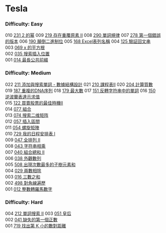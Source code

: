# Tesla

### Difficulty: Easy

010 [231 2 的幂](./Tesla/231.md) 
009 [219 存在重覆原素 II](./Tesla/219.md) 
008 [290 單詞規律](./Tesla/290.md) 
007 [278 第一個錯誤的版本](./Tesla/278.md) 
006 [190 顛倒二進制位](./Tesla/190.md) 
005 [168 Excel表列名稱](./Tesla/168.md) 
004 [125 驗証回文串](./Tesla/125.md)  
003 [069 x 的平方根 ](./Tesla/069.md)  
002 [035 搜索插入位置](./Tesla/035.md)  
001 [014 最長公共前綴](./Tesla/014.md)  

### Difficulty: Medium

022 [211 添加與搜索單詞 - 數據結構設計](./Tesla/211.md)
021 [210 課程表II](./Tesla/210.md)
020 [204 計算質數](./Tesla/204.md)
019 [187 重複的DNA序列](./Tesla/187.md)
018 [179 最大數](./Tesla/179.md) 
017 [151 反轉字符串中的單詞](./Tesla/151.md) 
016 [150 逆波蘭表達示求值](./Tesla/150.md)  
015 [122 買賣股票的最佳時機II](./Tesla/122.md)  
014 [077 組合](./Tesla/077.md)  
013 [074 搜索二维矩阵](./Tesla/074.md)  
012 [057 插入區間](./Tesla/057.md)  
011 [054 螺旋矩陣](./Tesla/054.md)  
010 [729 我的日程安排表 I](./Tesla/729.md)  
009 [047 全排列 II](./Tesla/047.md)  
008 [043 字符串相乘](./Tesla/043.md)  
007 [040 組合總和 II](./Tesla/040.md)  
006 [038 外觀數列](./Tesla/038.md)  
005 [508 出現次數最多的子樹元素和](./Tesla/508.md)  
004 [029 兩數相除](./Tesla/029.md)  
003 [016 三數之和](./Tesla/016.md)  
002 [498 對角線遍歷](./Tesla/498.md)  
001 [012 整數轉羅馬數字](./Tesla/012.md)  

### Difficulty: Hard

004 [212 單詞搜索 II](./Tesla/212.md) 
003 [051 皇后](./Tesla/051.md)  
002 [041 缺失的第一個正數](./Tesla/041.md)  
001 [719 找出第 K 小的數對距離](./Tesla/719.md)
